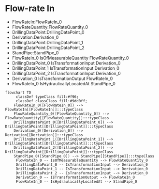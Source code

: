 # Flow-rate In
- FlowRateIn:FlowRateIn_0
- FlowRateQuantity:FlowRateQuantity_0
- DrillingDataPoint:DrillingDataPoint_0
- Derivation:Derivation_0
- DrillingDataPoint:DrillingDataPoint_1
- DrillingDataPoint:DrillingDataPoint_2
- StandPipe:StandPipe_0
- FlowRateIn_0 IsOfMeasurableQuantity FlowRateQuantity_0
- DrillingDataPoint_0 IsTransformationInput Derivation_0
- DrillingDataPoint_1 IsTransformationInput Derivation_0
- DrillingDataPoint_2 IsTransformationInput Derivation_0
- Derivation_0 IsTransformationOutput FlowRateIn_0
- FlowRateIn_0 IsHydraulicallyLocatedAt StandPipe_0
```mermaid
flowchart TD
	 classDef typeClass fill:#f96;
	 classDef classClass fill:#9dd0ff;
	FlowRateIn_0([FlowRateIn_0]) --> FlowRateIn[[FlowRateIn]]:::typeClass
	FlowRateQuantity_0([FlowRateQuantity_0]) --> FlowRateQuantity[[FlowRateQuantity]]:::typeClass
	DrillingDataPoint_0([DrillingDataPoint_0]) --> DrillingDataPoint[[DrillingDataPoint]]:::typeClass
	Derivation_0([Derivation_0]) --> Derivation[[Derivation]]:::typeClass
	DrillingDataPoint_1([DrillingDataPoint_1]) --> DrillingDataPoint[[DrillingDataPoint]]:::typeClass
	DrillingDataPoint_2([DrillingDataPoint_2]) --> DrillingDataPoint[[DrillingDataPoint]]:::typeClass
	StandPipe_0([StandPipe_0]) --> StandPipe[[StandPipe]]:::typeClass
	 FlowRateIn_0 -- IsOfMeasurableQuantity --> FlowRateQuantity_0 
	 DrillingDataPoint_0 -- IsTransformationInput --> Derivation_0 
	 DrillingDataPoint_1 -- IsTransformationInput --> Derivation_0 
	 DrillingDataPoint_2 -- IsTransformationInput --> Derivation_0 
	 Derivation_0 -- IsTransformationOutput --> FlowRateIn_0 
	 FlowRateIn_0 -- IsHydraulicallyLocatedAt --> StandPipe_0 
```
